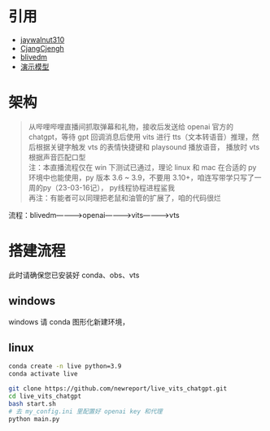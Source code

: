 # 引用
- [jaywalnut310](https://github.com/jaywalnut310/vits)
- [CjangCjengh](https://github.com/CjangCjengh/MoeGoe.git)
- [blivedm](https://github.com/xfgryujk/blivedm/tree/master)
- [演示模型](https://huggingface.co/Mahiruoshi/vits_onnx_model/tree/main)

# 架构
> 从哔哩哔哩直播间抓取弹幕和礼物，接收后发送给 openai 官方的 chatgpt，等待 gpt 回调消息后使用 vits 进行 tts（文本转语音）推理，然后根据关键字触发 vts 的表情快捷键和 playsound 播放语音， 播放时 vts 根据声音匹配口型  
注：本直播流程仅在 win 下测试已通过，理论 linux 和 mac 在合适的 py 环境中也能使用，py 版本 3.6 ~ 3.9，不要用 3.10+，咱连写带学只写了一周的py（23-03-16记）， py线程协程进程鲨我  
再注：有能者可以同理把老鼠和油管的扩展了，咱的代码很烂

流程：blivedm————>openai————>vits————>vts


# 搭建流程
此时请确保您已安装好 conda、obs、vts
## windows


windows 请 conda 图形化新建环境，

## linux
```bash
conda create -n live python=3.9
conda activate live

git clone https://github.com/newreport/live_vits_chatgpt.git
cd live_vits_chatgpt
bash start.sh
# 去 my_config.ini 里配置好 openai key 和代理
python main.py
```